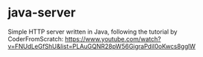 # java-server

Simple HTTP server written in Java, following the tutorial
by CoderFromScratch: https://www.youtube.com/watch?v=FNUdLeGfShU&list=PLAuGQNR28pW56GigraPdiI0oKwcs8gglW
